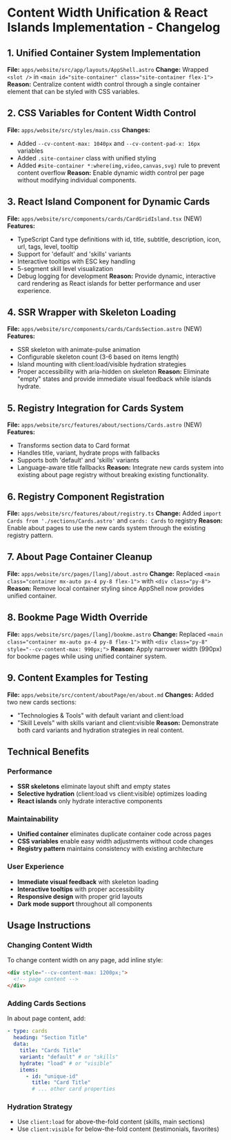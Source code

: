 # Content Width Unification & React Islands Implementation - Changelog

## 1. Unified Container System Implementation
**File:** `apps/website/src/app/layouts/AppShell.astro`
**Change:** Wrapped `<slot />` in `<main id="site-container" class="site-container flex-1">`
**Reason:** Centralize content width control through a single container element that can be styled with CSS variables.

## 2. CSS Variables for Content Width Control
**File:** `apps/website/src/styles/main.css`
**Changes:** 
- Added `--cv-content-max: 1040px` and `--cv-content-pad-x: 16px` variables
- Added `.site-container` class with unified styling
- Added `#site-container *:where(img,video,canvas,svg)` rule to prevent content overflow
**Reason:** Enable dynamic width control per page without modifying individual components.

## 3. React Island Component for Dynamic Cards
**File:** `apps/website/src/components/cards/CardGridIsland.tsx` (NEW)
**Features:**
- TypeScript Card type definitions with id, title, subtitle, description, icon, url, tags, level, tooltip
- Support for 'default' and 'skills' variants
- Interactive tooltips with ESC key handling
- 5-segment skill level visualization
- Debug logging for development
**Reason:** Provide dynamic, interactive card rendering as React islands for better performance and user experience.

## 4. SSR Wrapper with Skeleton Loading
**File:** `apps/website/src/components/cards/CardsSection.astro` (NEW)
**Features:**
- SSR skeleton with animate-pulse animation
- Configurable skeleton count (3-6 based on items length)
- Island mounting with client:load/visible hydration strategies
- Proper accessibility with aria-hidden on skeleton
**Reason:** Eliminate "empty" states and provide immediate visual feedback while islands hydrate.

## 5. Registry Integration for Cards System
**File:** `apps/website/src/features/about/sections/Cards.astro` (NEW)
**Features:**
- Transforms section data to Card format
- Handles title, variant, hydrate props with fallbacks
- Supports both 'default' and 'skills' variants
- Language-aware title fallbacks
**Reason:** Integrate new cards system into existing about page registry without breaking existing functionality.

## 6. Registry Component Registration
**File:** `apps/website/src/features/about/registry.ts`
**Change:** Added `import Cards from './sections/Cards.astro'` and `cards: Cards` to registry
**Reason:** Enable about pages to use the new cards system through the existing registry pattern.

## 7. About Page Container Cleanup
**File:** `apps/website/src/pages/[lang]/about.astro`
**Change:** Replaced `<main class="container mx-auto px-4 py-8 flex-1">` with `<div class="py-8">`
**Reason:** Remove local container styling since AppShell now provides unified container.

## 8. Bookme Page Width Override
**File:** `apps/website/src/pages/[lang]/bookme.astro`
**Change:** Replaced `<main class="container mx-auto px-4 py-8 flex-1">` with `<div class="py-8" style="--cv-content-max: 990px;">`
**Reason:** Apply narrower width (990px) for bookme pages while using unified container system.

## 9. Content Examples for Testing
**File:** `apps/website/src/content/aboutPage/en/about.md`
**Changes:** Added two new cards sections:
- "Technologies & Tools" with default variant and client:load
- "Skill Levels" with skills variant and client:visible
**Reason:** Demonstrate both card variants and hydration strategies in real content.

## Technical Benefits

### Performance
- **SSR skeletons** eliminate layout shift and empty states
- **Selective hydration** (client:load vs client:visible) optimizes loading
- **React islands** only hydrate interactive components

### Maintainability
- **Unified container** eliminates duplicate container code across pages
- **CSS variables** enable easy width adjustments without code changes
- **Registry pattern** maintains consistency with existing architecture

### User Experience
- **Immediate visual feedback** with skeleton loading
- **Interactive tooltips** with proper accessibility
- **Responsive design** with proper grid layouts
- **Dark mode support** throughout all components

## Usage Instructions

### Changing Content Width
To change content width on any page, add inline style:
```html
<div style="--cv-content-max: 1200px;">
  <!-- page content -->
</div>
```

### Adding Cards Sections
In about page content, add:
```yaml
- type: cards
  heading: "Section Title"
  data:
    title: "Cards Title"
    variant: "default" # or "skills"
    hydrate: "load" # or "visible"
    items:
      - id: "unique-id"
        title: "Card Title"
        # ... other card properties
```

### Hydration Strategy
- Use `client:load` for above-the-fold content (skills, main sections)
- Use `client:visible` for below-the-fold content (testimonials, favorites)
